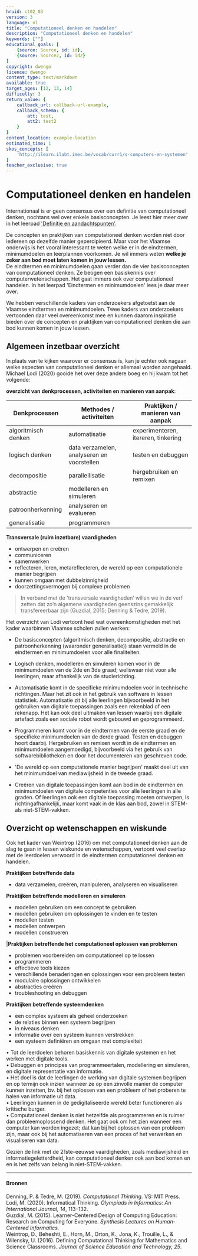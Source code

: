 ```yaml
---
hruid: ct02_03
version: 3
language: nl
title: "Computationeel denken en handelen"
description: "Computationeel denken en handelen"
keywords: [""]
educational_goals: [
    {source: Source, id: id}, 
    {source: Source2, id: id2}
]
copyright: dwengo
licence: dwengo
content_type: text/markdown
available: true
target_ages: [12, 13, 14]
difficulty: 3
return_value: {
    callback_url: callback-url-example,
    callback_schema: {
        att: test,
        att2: test2
    }
}
content_location: example-location
estimated_time: 1
skos_concepts: [
    'http://ilearn.ilabt.imec.be/vocab/curr1/s-computers-en-systemen'
]
teacher_exclusive: true
---
```

# Computationeel denken en handelen

Internationaal is er geen consensus over een definitie van computationeel denken, nochtans wel over enkele basisconcepten. Je leest hier meer over in het leerpad ['Definitie en aandachtspunten'](https://www.dwengo.org/learning-path.html?hruid=ct2_concreet&language=nl&te=true&source_page=%2Fcomputational_thinking%2F&source_title=%20Computationeel%20Denken#ct_inleiding1;nl;3). 

De concepten en praktijken van computationeel denken worden niet door iedereen op dezelfde manier gepercipieerd. Maar voor het Vlaamse onderwijs is het vooral interessant te weten welke er in de eindtermen, minimumdoelen en leerplannen voorkomen. Je wil immers weten **welke je zeker aan bod moet laten komen in jouw lessen.** <br>
De eindtermen en minimumdoelen gaan verder dan de vier basisconcepten van computationeel denken. Ze beogen een basiskennis over computerwetenschappen. Het gaat immers ook over computationeel handelen. In het leerpad 'Eindtermen en minimumdoelen' lees je daar meer over.

We hebben verschillende kaders van onderzoekers afgetoetst aan de Vlaamse eindtermen en minimumdoelen.
Twee kaders van onderzoekers vertoonden daar veel overeenkomst mee en kunnen daarom inspiratie bieden over de concepten en praktijken van computationeel denken die aan bod kunnen komen in jouw lessen.

## Algemeen inzetbaar overzicht

In plaats van te kijken waarover er consensus is, kan je echter ook nagaan welke aspecten van computationeel denken er allemaal worden aangehaald.<br>Michael Lodi (2020) gooide het over deze andere boeg en hij kwam tot het volgende: 

**overzicht van denkprocessen, activiteiten en manieren van aanpak**:

|**Denkprocessen**|**Methodes / activiteiten**|**Praktijken / manieren van aanpak**|
|---------------|------------------------|---------------------|
|algoritmisch denken|automatisatie|experimenteren, itereren, tinkering|
|logisch denken|data verzamelen, analyseren en voorstellen|testen en debuggen|
|decompositie|parallellisatie|hergebruiken en remixen|
|abstractie|modelleren en simuleren|
|patroonherkenning|analyseren en evalueren|
|generalisatie|programmeren|

**Transversale (ruim inzetbare) vaardigheden**
* ontwerpen en creëren
* communiceren
* samenwerken
* reflecteren, leren, metareflecteren, de wereld op een computationele manier begrijpen
* kunnen omgaan met dubbelzinnigheid
* doorzettingsvermogen bij complexe problemen

> In verband met de 'transversale vaardigheden’ willen we in de verf zetten dat zo’n algemene vaardigheden geenszins gemakkelijk transfereerbaar zijn (Guzdial, 2015; Denning & Tedre, 2019).

Het overzicht van Lodi vertoont heel wat overeenkomstigheden met het kader waarbinnen Vlaamse scholen zullen werken:
* De basisconcepten (algoritmisch denken, decompositie, abstractie en patroonherkenning (waaronder generalisatie)) staan vermeld in de eindtermen en minimumdoelen voor alle finaliteiten.

* Logisch denken, modelleren en simuleren komen voor in de minimumdoelen van de 2de en 3de graad; weliswaar niet voor alle leerlingen, maar afhankelijk van de studierichting.

* Automatisatie komt in de specifieke minimumdoelen voor in technische richtingen. Maar het zit ook in het gebruik van software in lessen statistiek. Automatisatie zit bij alle leerlingen bijvoorbeeld in het gebruiken van digitale toepassingen zoals een rekenblad of een rekenapp. Het kan ook deel uitmaken van lessen waarbij een digitale artefact zoals een sociale robot wordt gebouwd en geprogrammeerd.   

* Programmeren komt voor in de eindtermen van de eerste graad en de specifieke minimumdoelen van de derde graad. Testen en debuggen hoort daarbij. Hergebruiken en remixen wordt in de eindtermen en minimumdoelen aangemoedigd, bijvoorbeeld via het gebruik van softwarebibliotheken en door het documenteren van geschreven code.

* 'De wereld op een computationele manier begrijpen' maakt deel uit van het minimumdoel van mediawijsheid in de tweede graad.

* Creëren van digitale toepassingen komt aan bod in de eindtermen en minimumdoelen van digitale competenties voor alle leerlingen in alle graden. Of leerlingen ook een digitale toepassing moeten ontwerpen, is richtingafhankelijk, maar komt vaak in de klas aan bod, zowel in STEM- als niet-STEM-vakken. 


## Overzicht op wetenschappen en wiskunde

Ook het kader van Weintrop (2016) om met computationeel denken aan de slag te gaan in lessen wiskunde en wetenschappen, vertoont veel overlap met de leerdoelen verwoord in de eindtermen 
computationeel denken en handelen.

**Praktijken betreffende data**
* data verzamelen, creëren, manipuleren, analyseren en visualiseren

**Praktijken betreffende modelleren en simuleren**
* modellen gebruiken om een concept te gebruiken
* modellen gebruiken om oplossingen te vinden en te testen
* modellen testen
* modellen ontwerpen
* modellen construeren

|**Praktijken betreffende het computationeel oplossen van problemen**
* problemen voorbereiden om computationeel op te lossen
* programmeren
* effectieve tools kiezen
* verschillende benaderingen en oplossingen voor een probleem testen
* modulaire oplossingen ontwikkelen
* abstracties creëren
* troubleshooting en debuggen


**Praktijken betreffende systeemdenken**
* een complex systeem als geheel onderzoeken
* de relaties binnen een systeem begrijpen
* in niveaus denken
* informatie over een systeem kunnen verstrekken
* een systeem definiëren en omgaan met complexiteit

• Tot de leerdoelen behoren basiskennis van digitale systemen en het werken met digitale tools.<br>
• Debuggen en principes van programmeertalen, modellering en simuleren, en digitale representatie van informatie.<br>
• Het doel is dat de leerlingen de werking van digitale systemen begrijpen en op termijn ook inzien wanneer ze op een zinvolle manier de computer kunnen
inzetten, bv. bij het oplossen van een probleem of het proberen te halen van informatie uit data.<br>
• Leerlingen kunnen in de gedigitaliseerde wereld beter functioneren als kritische burger.<br>
• Computationeel denken is niet hetzelfde als programmeren en is ruimer dan probleemoplossend denken. Het gaat ook om het zien wanneer een computer
kan worden ingezet; dat kan bij het oplossen van een probleem zijn, maar ook bij het automatiseren van een proces of het verwerken en visualiseren van data.<br>

Gezien de link met de 21ste-eeuwse vaardigheden, zoals mediawijsheid en informatiegeletterdheid, kan computationeel denken ook aan bod komen en en is het zelfs van belang in niet-STEM-vakken.

---

#### Bronnen
Denning, P. & Tedre, M. (2019). *Computational Thinking.* VS: MIT Press.<br>
Lodi, M. (2020). Informatical Thinking. *Olympiads in Informatics: An International Journal, 14*, 113–132.<br>
Guzdial, M. (2015). Learner-Centered Design of Computing Education: Research on Computing for Everyone. *Synthesis Lectures on Human-Centered Informatics.*<br>
Weintrop, D., Beheshti, E., Horn, M., Orton, K., Jona, K., Trouille, L., & Wilensky, U. (2016). Defining Computational Thinking for Mathematics and Science Classrooms. *Journal of Science Education and Technology, 25*.

